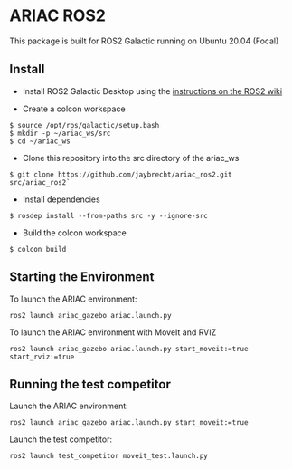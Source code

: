 # ARIAC ROS2 

This package is built for ROS2 Galactic running on Ubuntu 20.04 (Focal)

## Install

- Install ROS2 Galactic Desktop using the [instructions on the ROS2 wiki](https://docs.ros.org/en/galactic/Installation/Ubuntu-Install-Debians.html#)

- Create a colcon workspace 

```
$ source /opt/ros/galactic/setup.bash
$ mkdir -p ~/ariac_ws/src
$ cd ~/ariac_ws
```

- Clone this repository into the src directory of the ariac_ws

```
$ git clone https://github.com/jaybrecht/ariac_ros2.git src/ariac_ros2`
```

- Install dependencies

```
$ rosdep install --from-paths src -y --ignore-src
```

- Build the colcon workspace

```
$ colcon build
```

## Starting the Environment

To launch the ARIAC environment:

`ros2 launch ariac_gazebo ariac.launch.py`

To launch the ARIAC environment with MoveIt and RVIZ

`ros2 launch ariac_gazebo ariac.launch.py start_moveit:=true start_rviz:=true`

## Running the test competitor

Launch the ARIAC environment:

`ros2 launch ariac_gazebo ariac.launch.py start_moveit:=true`

Launch the test competitor:

`ros2 launch test_competitor moveit_test.launch.py`